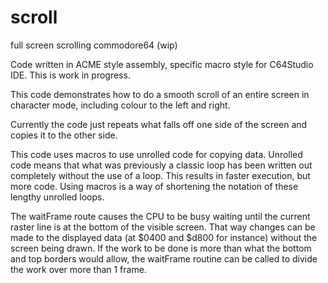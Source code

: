 # scroll
full screen scrolling commodore64 (wip)

Code written in ACME style assembly, specific macro style for C64Studio IDE.
This is work in progress.

This code demonstrates how to do a smooth scroll of an entire screen in character mode, including colour to the left and right.

Currently the code just repeats what falls off one side of the screen and copies it to the other side. 

This code uses macros to use unrolled code for copying data. Unrolled code means that what was previously a classic loop has been written out completely without the use of a loop. This results in faster execution, but more code. Using macros is a way of shortening the notation of these lengthy unrolled loops.

The waitFrame route causes the CPU to be busy waiting until the current raster line is at the bottom of the visible screen. That way changes can be made to the displayed data (at $0400 and $d800 for instance) without the screen being drawn. If the work to be done is more than what the bottom and top borders would allow, the waitFrame routine can be called to divide the work over more than 1 frame. 


